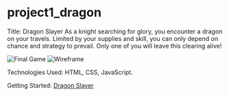 # project1_dragon

Title: Dragon Slayer
As a knight searching for glory, you encounter a dragon on your travels. Limited by your supplies and skill, you can only depend on chance and strategy to prevail. Only one of you will leave this clearing alive!

![Final Game](/project1_dragon/final_screenshot.png?raw=true)
![Wireframe](/project1_dragon/wireframe.jpg?raw=true "wireframe")

Technologies Used: HTML, CSS, JavaScript.

Getting Started: [Dragon Slayer](https://n8dizonmustard.github.io/project_dragon/)
